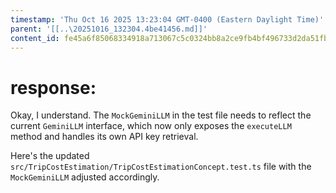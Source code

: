 ```yaml
---
timestamp: 'Thu Oct 16 2025 13:23:04 GMT-0400 (Eastern Daylight Time)'
parent: '[[..\20251016_132304.4be41456.md]]'
content_id: fe45a6f85068334918a713067c5c0324bb8a2ce9fb4bf496733d2da51fb3b2db
---
```


# response:

Okay, I understand. The `MockGeminiLLM` in the test file needs to reflect the current `GeminiLLM` interface, which now only exposes the `executeLLM` method and handles its own API key retrieval.

Here's the updated `src/TripCostEstimation/TripCostEstimationConcept.test.ts` file with the `MockGeminiLLM` adjusted accordingly.
